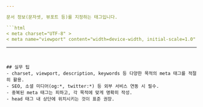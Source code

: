```yaml
---

문서 정보(문자셋, 뷰포트 등)를 지정하는 태그입니다.

```html
< meta charset="UTF-8" >
< meta name="viewport" content="width=device-width, initial-scale=1.0" >
```

---
```


## 실무 팁
- charset, viewport, description, keywords 등 다양한 목적의 meta 태그를 적절히 활용.
- SEO, 소셜 미디어(og:*, twitter:*) 등 외부 서비스 연동 시 필수.
- 중복된 meta 태그는 피하고, 각 목적에 맞게 명확히 작성.
- head 태그 내 상단에 위치시키는 것이 표준 권장.
